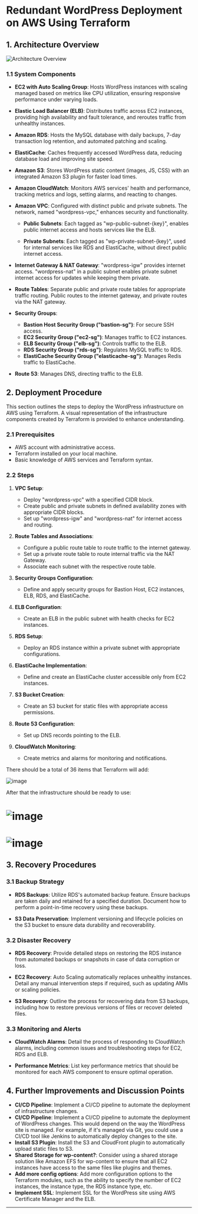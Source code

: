 # Redundant WordPress Deployment on AWS Using Terraform

## 1. Architecture Overview

![Architecture Overview](https://github.com/bo-iliev/lab08-task/assets/71664336/8855ba1f-9d62-4dad-8803-58ba18ed79fc)


### 1.1 System Components

- **EC2 with Auto Scaling Group**: Hosts WordPress instances with scaling managed based on metrics like CPU utilization, ensuring responsive performance under varying loads.
- **Elastic Load Balancer (ELB)**: Distributes traffic across EC2 instances, providing high availability and fault tolerance, and reroutes traffic from unhealthy instances.
- **Amazon RDS**: Hosts the MySQL database with daily backups, 7-day transaction log retention, and automated patching and scaling.
- **ElastiCache**: Caches frequently accessed WordPress data, reducing database load and improving site speed.
- **Amazon S3**: Stores WordPress static content (images, JS, CSS) with an integrated Amazon S3 plugin for faster load times.
- **Amazon CloudWatch**: Monitors AWS services' health and performance, tracking metrics and logs, setting alarms, and reacting to changes.
- **Amazon VPC**: Configured with distinct public and private subnets. The network, named "wordpress-vpc," enhances security and functionality.
  
  - **Public Subnets**: Each tagged as "wp-public-subnet-{key}", enables public internet access and hosts services like the ELB.
  
  - **Private Subnets**: Each tagged as "wp-private-subnet-{key}", used for internal services like RDS and ElastiCache, without direct public internet access.

- **Internet Gateway & NAT Gateway**: "wordpress-igw" provides internet access. "wordpress-nat" in a public subnet enables private subnet internet access for updates while keeping them private.

- **Route Tables**: Separate public and private route tables for appropriate traffic routing. Public routes to the internet gateway, and private routes via the NAT gateway.

- **Security Groups**: 
  - **Bastion Host Security Group ("bastion-sg")**: For secure SSH access.
  - **EC2 Security Group ("ec2-sg")**: Manages traffic to EC2 instances.
  - **ELB Security Group ("elb-sg")**: Controls traffic to the ELB.
  - **RDS Security Group ("rds-sg")**: Regulates MySQL traffic to RDS.
  - **ElastiCache Security Group ("elasticache-sg")**: Manages Redis traffic to ElastiCache.

- **Route 53**: Manages DNS, directing traffic to the ELB.

## 2. Deployment Procedure

This section outlines the steps to deploy the WordPress infrastructure on AWS using Terraform. A visual representation of the infrastructure components created by Terraform is provided to enhance understanding.

### 2.1 Prerequisites

- AWS account with administrative access.
- Terraform installed on your local machine.
- Basic knowledge of AWS services and Terraform syntax.

### 2.2 Steps

1. **VPC Setup**: 
    - Deploy "wordpress-vpc" with a specified CIDR block.
    - Create public and private subnets in defined availability zones with appropriate CIDR blocks.
    - Set up "wordpress-igw" and "wordpress-nat" for internet access and routing.

2. **Route Tables and Associations**:
    - Configure a public route table to route traffic to the internet gateway.
    - Set up a private route table to route internal traffic via the NAT Gateway.
    - Associate each subnet with the respective route table.

3. **Security Groups Configuration**:
    - Define and apply security groups for Bastion Host, EC2 instances, ELB, RDS, and ElastiCache.

4. **ELB Configuration**: 
    - Create an ELB in the public subnet with health checks for EC2 instances.

5. **RDS Setup**: 
    - Deploy an RDS instance within a private subnet with appropriate configurations.

6. **ElastiCache Implementation**: 
    - Define and create an ElastiCache cluster accessible only from EC2 instances.

7. **S3 Bucket Creation**: 
    - Create an S3 bucket for static files with appropriate access permissions.

8. **Route 53 Configuration**: 
    - Set up DNS records pointing to the ELB.

9. **CloudWatch Monitoring**: 
    - Create metrics and alarms for monitoring and notifications.

There should be a total of 36 items that Terraform will add:

![image](https://github.com/bo-iliev/lab08-task/assets/71664336/55068b4b-aa68-4688-a67e-4746360bc60b)

After that the infrastructure should be ready to use:

# ![image](https://github.com/bo-iliev/lab08-task/assets/71664336/9fadf950-6e4d-4036-90fa-008a0e644d0c)

# ![image](https://github.com/bo-iliev/lab08-task/assets/71664336/1d4e02dc-d5cc-487f-a576-2dc23fb0e8ba)


## 3. Recovery Procedures

### 3.1 Backup Strategy

- **RDS Backups**: Utilize RDS's automated backup feature. Ensure backups are taken daily and retained for a specified duration. Document how to perform a point-in-time recovery using these backups.

- **S3 Data Preservation**: Implement versioning and lifecycle policies on the S3 bucket to ensure data durability and recoverability.

### 3.2 Disaster Recovery

- **RDS Recovery**: Provide detailed steps on restoring the RDS instance from automated backups or snapshots in case of data corruption or loss.

- **EC2 Recovery**: Auto Scaling automatically replaces unhealthy instances. Detail any manual intervention steps if required, such as updating AMIs or scaling policies.

- **S3 Recovery**: Outline the process for recovering data from S3 backups, including how to restore previous versions of files or recover deleted files.

### 3.3 Monitoring and Alerts

- **CloudWatch Alarms**: Detail the process of responding to CloudWatch alarms, including common issues and troubleshooting steps for EC2, RDS and ELB.

- **Performance Metrics**: List key performance metrics that should be monitored for each AWS component to ensure optimal operation.

## 4. Further Improvements and Discussion Points

- **CI/CD Pipeline**: Implement a CI/CD pipeline to automate the deployment of infrastructure changes.
- **CI/CD Pipeline**: Implement a CI/CD pipeline to automate the deployment of WordPress changes. This would depend on the way the WordPress site is managed. For example, if it's managed via Git, you could use a CI/CD tool like Jenkins to automatically deploy changes to the site.
- **Install S3 Plugin**: Install the S3 and CloudFront plugin to automatically upload static files to S3.
- **Shared Storage for wp-content?**: Consider using a shared storage solution like Amazon EFS for wp-content to ensure that all EC2 instances have access to the same files like plugins and themes.
- **Add more config options**: Add more configuration options to the Terraform modules, such as the ability to specify the number of EC2 instances, the instance type, the RDS instance type, etc.
- **Implement SSL**: Implement SSL for the WordPress site using AWS Certificate Manager and the ELB.
---
